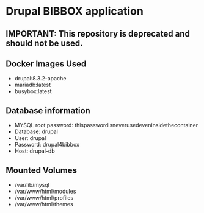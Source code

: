 # Drupal BIBBOX application

## IMPORTANT: This repository is deprecated and should not be used.
## Docker Images Used

- drupal:8.3.2-apache
- mariadb:latest
- busybox:latest
 
 
## Database information

- MYSQL root password: thispasswordisneverusedeveninsidethecontainer
- Database: drupal
- User: drupal
- Password: drupal4bibbox
- Host: drupal-db


## Mounted Volumes

- /var/lib/mysql
- /var/www/html/modules
- /var/www/html/profiles
- /var/www/html/themes

